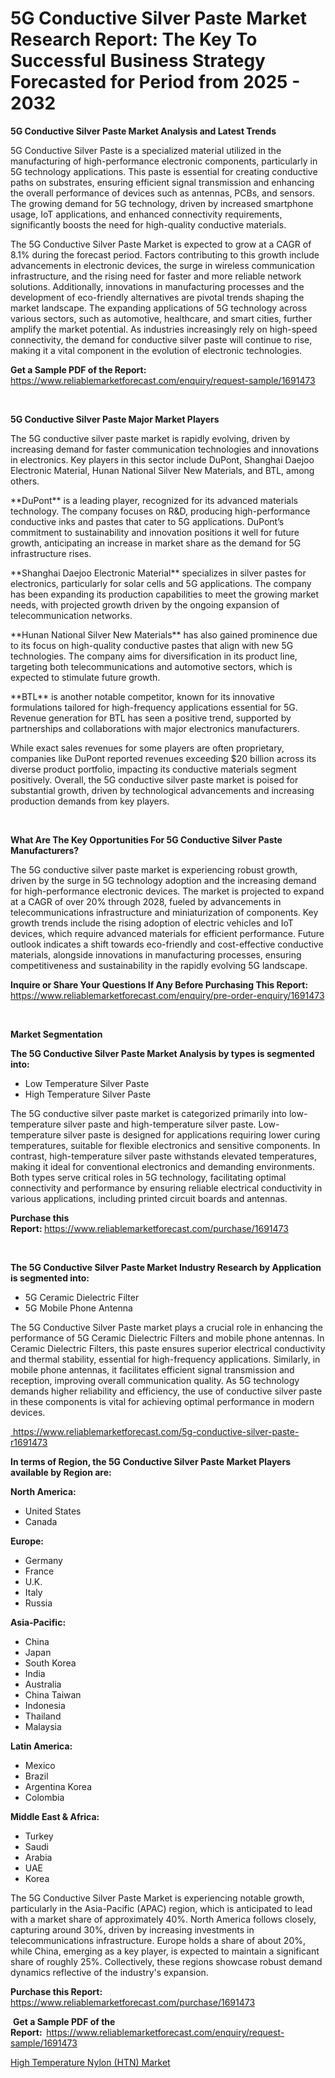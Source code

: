 <p><h1>5G Conductive Silver Paste Market Research Report: The Key To Successful Business Strategy Forecasted for Period from 2025 - 2032</h1></p><p><strong>5G Conductive Silver Paste Market Analysis and Latest Trends</strong></p>
<p><p>5G Conductive Silver Paste is a specialized material utilized in the manufacturing of high-performance electronic components, particularly in 5G technology applications. This paste is essential for creating conductive paths on substrates, ensuring efficient signal transmission and enhancing the overall performance of devices such as antennas, PCBs, and sensors. The growing demand for 5G technology, driven by increased smartphone usage, IoT applications, and enhanced connectivity requirements, significantly boosts the need for high-quality conductive materials.</p><p>The 5G Conductive Silver Paste Market is expected to grow at a CAGR of 8.1% during the forecast period. Factors contributing to this growth include advancements in electronic devices, the surge in wireless communication infrastructure, and the rising need for faster and more reliable network solutions. Additionally, innovations in manufacturing processes and the development of eco-friendly alternatives are pivotal trends shaping the market landscape. The expanding applications of 5G technology across various sectors, such as automotive, healthcare, and smart cities, further amplify the market potential. As industries increasingly rely on high-speed connectivity, the demand for conductive silver paste will continue to rise, making it a vital component in the evolution of electronic technologies.</p></p>
<p><strong>Get a Sample PDF of the Report:&nbsp;</strong> <a href="https://www.reliablemarketforecast.com/enquiry/request-sample/1691473?utm_campaign=3129&utm_medium=2&utm_source=Github&utm_content=ia&utm_term=27032025&utm_id=5g-conductive-silver-paste">https://www.reliablemarketforecast.com/enquiry/request-sample/1691473</a></p>
<p>&nbsp;</p>
<p><strong>5G Conductive Silver Paste Major Market Players</strong></p>
<p><p>The 5G conductive silver paste market is rapidly evolving, driven by increasing demand for faster communication technologies and innovations in electronics. Key players in this sector include DuPont, Shanghai Daejoo Electronic Material, Hunan National Silver New Materials, and BTL, among others.</p><p>**DuPont** is a leading player, recognized for its advanced materials technology. The company focuses on R&D, producing high-performance conductive inks and pastes that cater to 5G applications. DuPont’s commitment to sustainability and innovation positions it well for future growth, anticipating an increase in market share as the demand for 5G infrastructure rises.</p><p>**Shanghai Daejoo Electronic Material** specializes in silver pastes for electronics, particularly for solar cells and 5G applications. The company has been expanding its production capabilities to meet the growing market needs, with projected growth driven by the ongoing expansion of telecommunication networks. </p><p>**Hunan National Silver New Materials** has also gained prominence due to its focus on high-quality conductive pastes that align with new 5G technologies. The company aims for diversification in its product line, targeting both telecommunications and automotive sectors, which is expected to stimulate future growth.</p><p>**BTL** is another notable competitor, known for its innovative formulations tailored for high-frequency applications essential for 5G. Revenue generation for BTL has seen a positive trend, supported by partnerships and collaborations with major electronics manufacturers.</p><p>While exact sales revenues for some players are often proprietary, companies like DuPont reported revenues exceeding $20 billion across its diverse product portfolio, impacting its conductive materials segment positively. Overall, the 5G conductive silver paste market is poised for substantial growth, driven by technological advancements and increasing production demands from key players.</p></p>
<p>&nbsp;</p>
<p><strong>What Are The Key Opportunities For 5G Conductive Silver Paste Manufacturers?</strong></p>
<p><p>The 5G conductive silver paste market is experiencing robust growth, driven by the surge in 5G technology adoption and the increasing demand for high-performance electronic devices. The market is projected to expand at a CAGR of over 20% through 2028, fueled by advancements in telecommunications infrastructure and miniaturization of components. Key growth trends include the rising adoption of electric vehicles and IoT devices, which require advanced materials for efficient performance. Future outlook indicates a shift towards eco-friendly and cost-effective conductive materials, alongside innovations in manufacturing processes, ensuring competitiveness and sustainability in the rapidly evolving 5G landscape.</p></p>
<p><strong>Inquire or Share Your Questions If Any Before Purchasing This Report:</strong> <a href="https://www.reliablemarketforecast.com/enquiry/pre-order-enquiry/1691473?utm_campaign=3129&utm_medium=2&utm_source=Github&utm_content=ia&utm_term=27032025&utm_id=5g-conductive-silver-paste">https://www.reliablemarketforecast.com/enquiry/pre-order-enquiry/1691473</a></p>
<p>&nbsp;</p>
<p><strong>Market Segmentation</strong></p>
<p><strong>The 5G Conductive Silver Paste Market Analysis by types is segmented into:</strong></p>
<p><ul><li>Low Temperature Silver Paste</li><li>High Temperature Silver Paste</li></ul></p>
<p><p>The 5G conductive silver paste market is categorized primarily into low-temperature silver paste and high-temperature silver paste. Low-temperature silver paste is designed for applications requiring lower curing temperatures, suitable for flexible electronics and sensitive components. In contrast, high-temperature silver paste withstands elevated temperatures, making it ideal for conventional electronics and demanding environments. Both types serve critical roles in 5G technology, facilitating optimal connectivity and performance by ensuring reliable electrical conductivity in various applications, including printed circuit boards and antennas.</p></p>
<p><strong>Purchase this Report:&nbsp;</strong><a href="https://www.reliablemarketforecast.com/purchase/1691473?utm_campaign=3129&utm_medium=2&utm_source=Github&utm_content=ia&utm_term=27032025&utm_id=5g-conductive-silver-paste">https://www.reliablemarketforecast.com/purchase/1691473</a></p>
<p>&nbsp;</p>
<p><strong>The 5G Conductive Silver Paste Market Industry Research by Application is segmented into:</strong></p>
<p><ul><li>5G Ceramic Dielectric Filter</li><li>5G Mobile Phone Antenna</li></ul></p>
<p><p>The 5G Conductive Silver Paste market plays a crucial role in enhancing the performance of 5G Ceramic Dielectric Filters and mobile phone antennas. In Ceramic Dielectric Filters, this paste ensures superior electrical conductivity and thermal stability, essential for high-frequency applications. Similarly, in mobile phone antennas, it facilitates efficient signal transmission and reception, improving overall communication quality. As 5G technology demands higher reliability and efficiency, the use of conductive silver paste in these components is vital for achieving optimal performance in modern devices.</p></p>
<p><a href="https://www.reliablemarketforecast.com/5g-conductive-silver-paste-r1691473?utm_campaign=3129&utm_medium=2&utm_source=Github&utm_content=ia&utm_term=27032025&utm_id=5g-conductive-silver-paste">&nbsp;https://www.reliablemarketforecast.com/5g-conductive-silver-paste-r1691473</a></p>
<p><strong>In terms of Region, the 5G Conductive Silver Paste Market Players available by Region are:</strong></p>
<p>
    <p> <strong> North America: </strong>
        <ul>
            <li>United States</li>
            <li>Canada</li>
        </ul>
        </p> 
    <p> <strong> Europe: </strong>
        <ul>
            <li>Germany</li>
            <li>France</li>
            <li>U.K.</li>
            <li>Italy</li>
            <li>Russia</li>
        </ul>
        </p> 
    <p> <strong> Asia-Pacific: </strong>
        <ul>
            <li>China</li>
            <li>Japan</li>
            <li>South Korea</li>
            <li>India</li>
            <li>Australia</li>
            <li>China Taiwan</li>
            <li>Indonesia</li>
            <li>Thailand</li>
            <li>Malaysia</li>
        </ul>
        </p> 
    <p> <strong> Latin America: </strong>
        <ul>
            <li>Mexico</li>
            <li>Brazil</li>
            <li>Argentina Korea</li>
            <li>Colombia</li>
        </ul>
        </p> 
    <p> <strong> Middle East & Africa: </strong>
        <ul>
            <li>Turkey</li>
            <li>Saudi</li>
            <li>Arabia</li>
            <li>UAE</li>
            <li>Korea</li>
        </ul>
    </p>
    </p>
<p><p>The 5G Conductive Silver Paste Market is experiencing notable growth, particularly in the Asia-Pacific (APAC) region, which is anticipated to lead with a market share of approximately 40%. North America follows closely, capturing around 30%, driven by increasing investments in telecommunications infrastructure. Europe holds a share of about 20%, while China, emerging as a key player, is expected to maintain a significant share of roughly 25%. Collectively, these regions showcase robust demand dynamics reflective of the industry's expansion.</p></p>
<p><strong>Purchase this Report: </strong><a href="https://www.reliablemarketforecast.com/purchase/1691473?utm_campaign=3129&utm_medium=2&utm_source=Github&utm_content=ia&utm_term=27032025&utm_id=5g-conductive-silver-paste">https://www.reliablemarketforecast.com/purchase/1691473</a></p>
<p>&nbsp;<strong>Get a Sample PDF of the Report:&nbsp;&nbsp;</strong><a href="https://www.reliablemarketforecast.com/enquiry/request-sample/1691473?utm_campaign=3129&utm_medium=2&utm_source=Github&utm_content=ia&utm_term=27032025&utm_id=5g-conductive-silver-paste">https://www.reliablemarketforecast.com/enquiry/request-sample/1691473</a></p>
<p><strong></strong></p>
<p><p><a href="https://github.com/lalolatiot/Market-Research-Report-List-1/blob/main/high-temperature-nylon-htn-market.md?utm_campaign=3129&utm_medium=2&utm_source=Github&utm_content=ia&utm_term=27032025&utm_id=5g-conductive-silver-paste">High Temperature Nylon (HTN) Market</a></p></p>